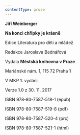```yaml
---
contentType: prose
---
```


<section>

**Jiří Weinberger**

**Na konci chřipky je krásně**

Edice Literatura pro děti a mládež

Redakce Jaroslava Bednářová

Vydala **Městská knihovna v Praze**

Mariánské nám. 1, 115 72 Praha 1

V MKP 1. vydání

Verze 1.0 z 30. 11. 2017

ISBN 978-80-7587-518-1 (epub)

ISBN 978-80-7587-519-8 (pdf)

ISBN 978-80-7587-520-4 (prc)

ISBN 978-80-7587-521-1 (html)

</section>
